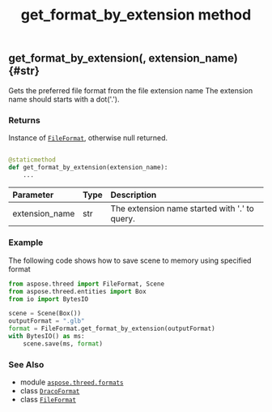 ﻿---
title: get_format_by_extension method
second_title: Aspose.3D for Python via .NET API References
description: 
type: docs
weight: 70
url: /python-net/aspose.threed.formats/dracoformat/get_format_by_extension/
is_root: false
---

## get_format_by_extension(, extension_name) {#str}

Gets the preferred file format from the file extension name
The extension name should starts with a dot('.').


### Returns 


Instance of [`FileFormat`](/3d/python-net/aspose.threed/fileformat), otherwise null returned.


```python

@staticmethod
def get_format_by_extension(extension_name):
    ...
```


| Parameter | Type | Description |
| :- | :- | :- |
| extension_name | str | The extension name started with '.' to query. |

### Example 


The following code shows how to save scene to memory using specified format

```python
from aspose.threed import FileFormat, Scene
from aspose.threed.entities import Box
from io import BytesIO

scene = Scene(Box())
outputFormat = ".glb"
format = FileFormat.get_format_by_extension(outputFormat)
with BytesIO() as ms:
    scene.save(ms, format)

```



### See Also
* module [`aspose.threed.formats`](../../)
* class [`DracoFormat`](/3d/python-net/aspose.threed.formats/dracoformat)
* class [`FileFormat`](/3d/python-net/aspose.threed/fileformat)
